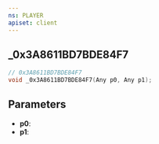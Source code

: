 ```yaml
---
ns: PLAYER
apiset: client
---
```

## _0x3A8611BD7BDE84F7

```c
// 0x3A8611BD7BDE84F7
void _0x3A8611BD7BDE84F7(Any p0, Any p1);
```


## Parameters
* **p0**:
* **p1**: